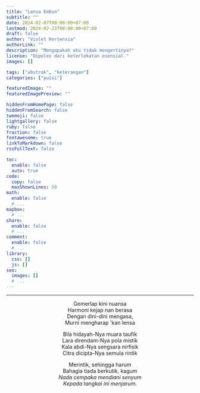 ```yaml
---
title: "Lensa Embun"
subtitle: ""
date: 2024-02-07T00:00:00+07:00
lastmod: 2024-02-23T00:00:00+07:00
draft: false
author: "Violet Hortensia"
authorLink: ""
description: "Mengapakah aku tidak mengertinya?"
license: "Dipoles dari keterlekatan esensial."
images: []

tags: ["abstrak", "keterangan"]
categories: ["puisi"]

featuredImage: ""
featuredImagePreview: ""

hiddenFromHomePage: false
hiddenFromSearch: false
twemoji: false
lightgallery: false
ruby: false
fraction: false
fontawesome: true
linkToMarkdown: false
rssFullText: false

toc:
  enable: false
  auto: true
code:
  copy: false
  maxShownLines: 50
math:
  enable: false
  # ...
mapbox:
  # ...
share:
  enable: false
  # ...
comment:
  enable: false
  # ...
library:
  css: []
  js: []
seo:
  images: []
  # ...
---
```


<!--more-->

---

<div style="text-align:center">

<!-- 3 4 3 4 -->

Gemerlap kini nuansa  
Harmoni kejap nan berasa  
Dengan dini-dini mengasa,  
Murni mengharap 'kan lensa

<!-- 4 4 4 4 | ... 2024-02-10 -->

Bila hidayah-Nya muara taufik  
Lara direndam-Nya pola mistik  
Kala abdi-Nya sengsara nirfisik  
Citra dicipta-Nya semula rintik

<!-- 3 4 4 4 | 2024-02-23 ... -->

Merintik, sehingga harum  
Bahagia tiada berkutik, kagum  
*Nada <a style='color:inherit' title='N. Sasfitri'>cempaka</a> mendiani <a style='color:inherit' title='dengan tangannya memegangi tanganku lalu menaruhnya pada pipiku,'>senyum</a>*  
*Kepada <a style='color:inherit' title='kesadaran tertinggiku berkata jika "Tanganku ini kasar.".'>tangkai ini menjarum</a>.*

</div>
